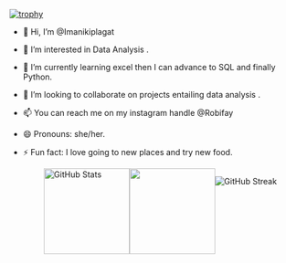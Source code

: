 [![trophy](https://github-profile-trophy.vercel.app/?username=Imanikiplagat&theme=tokyonight)](https://github.com/ryo-ma/github-profile-trophy)


- 👋 Hi, I’m @Imanikiplagat
- 👀 I’m interested in Data Analysis .
- 🌱 I’m currently learning excel then I can advance to SQL and finally Python.
- 💞️ I’m looking to collaborate on projects entailing data analysis .
- 📫 You can reach me on my instagram handle @Robifay
- 😄 Pronouns: she/her.
- ⚡ Fun fact: I love going to new places and try new food.
  
  <div style="display: flex; justify-content: center;">
  <img src="https://github-readme-stats.vercel.app/api?username=Imanikiplagat&show_icons=true&theme=tokyonight" alt="GitHub Stats" height="150"/>    
  <img src="https://github-readme-stats.vercel.app/api/top-langs/?username=Imanikiplaga&layout=compact&theme=tokyonight" height="150"/>

  ![GitHub Streak](https://streak-stats.demolab.com?user=Imanikiplagat&theme=tokyohight&hide_border=true)

<!---
Imanikiplagat/Imanikiplagat is a ✨ special ✨ repository because its `README.md` (this file) appears on your GitHub profile.
You can click the Preview link to take a look at your changes.
--->
